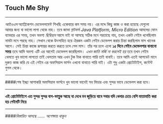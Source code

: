 ## Touch Me Shy
***
*আইওএস* অ্যাপ্লিকেশন ডেভেলপমেন্ট শিখছি একেবারে কম সময় নয়। এর মদ্দে কিছু কাজ ও করা হয়েছে যেগুলো আমার জন্য বা ভালো লাগা থেকে  নাহ।
তবে জাভা প্লাটফর্ম *Java Platform, Micro Edition* আমলের ফোন ব্যাবহার এর সময়, তখন অবশ্য *ছিম্বিয়ান* আসে নাই না আসছে সঠিক মনে পরতাছে নাহ, তখন একটা গেইম খলেছিলাম নামটা মনে পরছে নাহ।
সেখান থেকে উৎসাহিত হয়ে ঐরকম একটা গেইম ডেভেলপ করার চিন্তা করছিলাম মাস খানেক আগে। সেই চিন্তা কাজে রূপান্তর করতে করতে চলে গেল মাস।
তাঁর পর চলে এলো **১৫ দিনে গেইম ডেভেলপার বানানো সময়** তবে আমি অবশ্য এটি এর আগেই ডেভেলপ করেছিলাম। *এখন জাতি মর্জি না করলেই হয়*
তবে তখন গেইম খেলতে খুব ভালো লাগতো তাই খেলতাম আর এখন টুক টাক বানাতে পারি তাই বানাই।
তবে আমি এতই আপডেট মানে দুরুত কাজ করি যে এই গেইম এর অফসিয়াল ভার্সন এখনো বানাতে পারি নাই। এটা শুধু একটা প্রোটোটাইপ, কন্টেন্ট গুগল থেকে।
***
####শেষ ইচ্ছা
আশাকরি অফসিয়াল ভার্সনে খুব ভালো ভাবেই সব ফিচার এবং সুন্দর ভাবে ডেভেলপ করা হবে।
***
**এই প্রোটোটাইপে এত সুন্দর সুন্দর বাগ-ভাল্লুক আছে যা দেখে মন জুড়িয়ে যাবে সবার যদি খেলার চেয়ে বেশি মাতামাতি করা হয় গেইমটি নিয়ে**
***
*####বিস্তারিত আসছে ...... অপেক্ষায় থাকুন*